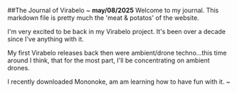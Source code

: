 ##The Journal of Virabelo 
~
**may/08/2025**
Welcome to my journal. This markdown file is pretty much the 'meat & potatos' of the website.

I'm very excited to be back in my Virabelo project. It's been over a decade since I've anything with it. 

My first Virabelo releases back then were ambient/drone techno...this time around I think, that for the most part, I'll be concentrating on ambient drones. 

I recently downloaded Mononoke, am am learning how to have fun with it.
~

